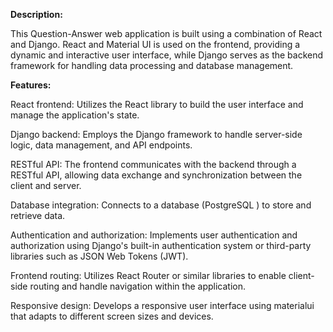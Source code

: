 **Description:**

This Question-Answer web application is built using a combination of React and Django. React and Material UI is used on the frontend, providing a dynamic and interactive user interface, while Django serves as the backend framework for handling data processing and database management.

**Features:**

React frontend: Utilizes the React library to build the user interface and manage the application's state.

Django backend: Employs the Django framework to handle server-side logic, data management, and API endpoints.

RESTful API: The frontend communicates with the backend through a RESTful API, allowing data exchange and synchronization between the client and server.

Database integration: Connects to a database (PostgreSQL ) to store and retrieve data.

Authentication and authorization: Implements user authentication and authorization using Django's built-in authentication system or third-party libraries such as JSON Web Tokens (JWT).

Frontend routing: Utilizes React Router or similar libraries to enable client-side routing and handle navigation within the application.

Responsive design: Develops a responsive user interface using materialui that adapts to different screen sizes and devices.

